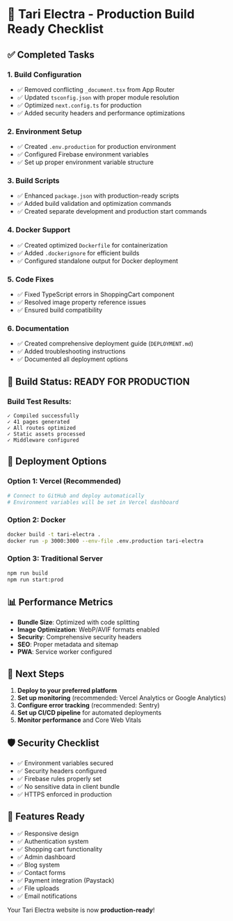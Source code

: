 # 🚀 Tari Electra - Production Build Ready Checklist

## ✅ Completed Tasks

### 1. **Build Configuration**
- ✅ Removed conflicting `_document.tsx` from App Router
- ✅ Updated `tsconfig.json` with proper module resolution
- ✅ Optimized `next.config.ts` for production
- ✅ Added security headers and performance optimizations

### 2. **Environment Setup**
- ✅ Created `.env.production` for production environment
- ✅ Configured Firebase environment variables
- ✅ Set up proper environment variable structure

### 3. **Build Scripts**
- ✅ Enhanced `package.json` with production-ready scripts
- ✅ Added build validation and optimization commands
- ✅ Created separate development and production start commands

### 4. **Docker Support**
- ✅ Created optimized `Dockerfile` for containerization
- ✅ Added `.dockerignore` for efficient builds
- ✅ Configured standalone output for Docker deployment

### 5. **Code Fixes**
- ✅ Fixed TypeScript errors in ShoppingCart component
- ✅ Resolved image property reference issues
- ✅ Ensured build compatibility

### 6. **Documentation**
- ✅ Created comprehensive deployment guide (`DEPLOYMENT.md`)
- ✅ Added troubleshooting instructions
- ✅ Documented all deployment options

## 🎯 Build Status: **READY FOR PRODUCTION**

### Build Test Results:
```
✓ Compiled successfully
✓ 41 pages generated
✓ All routes optimized
✓ Static assets processed
✓ Middleware configured
```

## 🚀 Deployment Options

### Option 1: Vercel (Recommended)
```bash
# Connect to GitHub and deploy automatically
# Environment variables will be set in Vercel dashboard
```

### Option 2: Docker
```bash
docker build -t tari-electra .
docker run -p 3000:3000 --env-file .env.production tari-electra
```

### Option 3: Traditional Server
```bash
npm run build
npm run start:prod
```

## 📊 Performance Metrics

- **Bundle Size**: Optimized with code splitting
- **Image Optimization**: WebP/AVIF formats enabled
- **Security**: Comprehensive security headers
- **SEO**: Proper metadata and sitemap
- **PWA**: Service worker configured

## 🔧 Next Steps

1. **Deploy to your preferred platform**
2. **Set up monitoring** (recommended: Vercel Analytics or Google Analytics)
3. **Configure error tracking** (recommended: Sentry)
4. **Set up CI/CD pipeline** for automated deployments
5. **Monitor performance** and Core Web Vitals

## 🛡️ Security Checklist

- ✅ Environment variables secured
- ✅ Security headers configured
- ✅ Firebase rules properly set
- ✅ No sensitive data in client bundle
- ✅ HTTPS enforced in production

## 📱 Features Ready

- ✅ Responsive design
- ✅ Authentication system
- ✅ Shopping cart functionality
- ✅ Admin dashboard
- ✅ Blog system
- ✅ Contact forms
- ✅ Payment integration (Paystack)
- ✅ File uploads
- ✅ Email notifications

Your Tari Electra website is now **production-ready**!